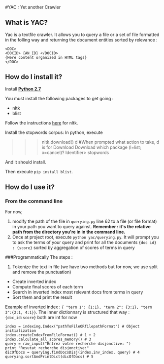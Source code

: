 #YAC : Yet another Crawler

## What is YAC?
Yac is a textfile crawler. It allows you to query a file or a set of file formatted in the folling way and returning the document entities sorted by relevance  : 

```
<DOC>
<DOCID> {AN_ID} </DOCID>
{Here content organized in HTML tags} 
</DOC>
```

## How do I install it?
Install [**Python 2.7**](https://www.python.org/download/releases/2.7/)

You must install the following packages to get going : 

- nltk
- blist

Follow the instructions [here](http://www.nltk.org/install.html) for nltk.

Install the stopwords corpus:
In python, execute
>>> nltk.download()
>>> d #When prompted what action to take, d is for Download
Download which package (l=list; x=cancel)?
  Identifier> stopwords 

And it should install.

Then execute ```pip install blist```.
## How do I use it?
### From the command line
For now,

1. modify the path of the file in `querying.py` line 62 to a file (or file format) in your path you want to query against. **Remember : it's the relative path from the directory you're in in the command line.**
2. Once at project root, execute `python yac/querying.py`. It will prompt you to ask the terms of your query and print for all the documents `{doc id} : {score}` sorted by aggregation  of scores of terms in query

###Programmatically
The steps :

1. Tokenize the text in file (we have two methods but for now, we use split and remove the punctuation)
- Create inverted index
- Compute final scores of each term
- Search in inverted index most relevant docs from terms in query
- Sort them and print the result

Example of inverted index : ```{ "term 1": {1:1}, "term 2": {3:1}, "term 3":{2:1, 4:1}}```.
The inner dictionnary is structured that way : ```{doc_id:score}``` both are int for now
    
    index = indexing.Index("pathToFileORfilepathFormat") # Object initialization
    index.createIndexFromFileFormat() # 1 + 2
    index.calculate_all_scores_memory() # 3
    query = raw_input("Entrez votre recherche disjonctive: ")
    print "Resutat recherche disjonctive:"
    dicOfDocs = querying.findDocsDisj(index.inv_index, query) # 4
    querying.sortAndPrintDict(dicOfDocs) # 5
